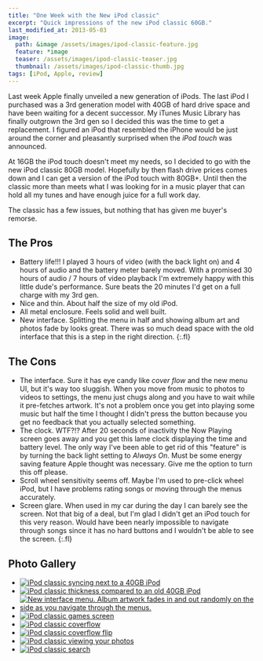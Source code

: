 ```yaml
---
title: "One Week with the New iPod classic"
excerpt: "Quick impressions of the new iPod classic 60GB."
last_modified_at: 2013-05-03
image: 
  path: &image /assets/images/ipod-classic-feature.jpg
  feature: *image
  teaser: /assets/images/ipod-classic-teaser.jpg
  thumbnail: /assets/images/ipod-classic-thumb.jpg
tags: [iPod, Apple, review]
---
```


Last week Apple finally unveiled a new generation of iPods. The last iPod I purchased was a 3rd generation model with 40GB of hard drive space and have been waiting for a decent successor. My iTunes Music Library has finally outgrown the 3rd gen so I decided this was the time to get a replacement. I figured an iPod that resembled the iPhone would be just around the corner and pleasantly surprised when the *iPod touch* was announced.

At 16GB the iPod touch doesn't meet my needs, so I decided to go with the new iPod classic 80GB model. Hopefully by then flash drive prices comes down and I can get a version of the iPod touch with 80GB+. Until then the classic more than meets what I was looking for in a music player that can hold all my tunes and have enough juice for a full work day.

The classic has a few issues, but nothing that has given me buyer's remorse.

## The Pros

*	Battery life!!! I played 3 hours of video (with the back light on) and 4 hours of audio and the battery meter barely moved. With a promised 30 hours of audio / 7 hours of video playback I'm extremely happy with this little dude's performance. Sure beats the 20 minutes I'd get on a full charge with my 3rd gen.
*	Nice and thin. About half the size of my old iPod.
*	All metal enclosure. Feels solid and well built.
*	New interface. Splitting the menu in half and showing album art and photos fade by looks great. There was so much dead space with the old interface that this is a step in the right direction.
{:.fl}

## The Cons

*	The interface. Sure it has eye candy like *cover flow* and the new menu UI, but it's way too sluggish. When you move from music to photos to videos to settings, the menu just chugs along and you have to wait while it pre-fetches artwork. It's not a problem once you get into playing some music but half the time I thought I didn't press the button because you get no feedback that you actually selected something.
*	The clock. WTF?!? After 20 seconds of inactivity the Now Playing screen goes away and you get this lame clock displaying the time and battery level. The only way I've been able to get rid of this "feature" is by turning the back light setting to *Always On*. Must be some energy saving feature Apple thought was necessary. Give me the option to turn this off please.
*	Scroll wheel sensitivity seems off. Maybe I'm used to pre-click wheel iPod, but I have problems rating songs or moving through the menus accurately.
*	Screen glare. When used in my car during the day I can barely see the screen. Not that big of a deal, but I'm glad I didn't get an iPod touch for this very reason. Would have been nearly impossible to navigate through songs since it has no hard buttons and I wouldn't be able to see the screen.
{:.fl}

## Photo Gallery

<ul class="gallery-thumbnails">
	<li>
    <a href="/assets/images/80.jpg"><img src="/assets/images/80t.jpg" alt="iPod classic syncing next to a 40GB iPod"></a>
  </li>
	<li>
    <a href="/assets/images/81.jpg"><img src="/assets/images/81t.jpg" alt="iPod classic thickness compared to an old 40GB iPod"></a>
  </li>
	<li>
    <a href="/assets/images/82.jpg"><img src="/assets/images/82t.jpg" alt="New interface menu. Album artwork fades in and out randomly on the side as you navigate through the menus."></a>
  </li>
	<li>
    <a href="/assets/images/83.jpg"><img src="/assets/images/83t.jpg" alt="iPod classic games screen"></a>
  </li>
	<li>
    <a href="/assets/images/84.jpg"><img src="/assets/images/84t.jpg" alt="iPod classic coverflow"></a>
  </li>
	<li>
    <a href="/assets/images/85.jpg"><img src="/assets/images/85t.jpg" alt="iPod classic coverflow flip"></a>
  </li>
	<li>
    <a href="/assets/images/86.jpg"><img src="/assets/images/86t.jpg" alt="iPod classic viewing your photos"></a>
  </li>
	<li>
    <a href="/assets/images/87.jpg"><img src="/assets/images/87t.jpg" alt="iPod classic search"></a>
  </li>
</ul>
